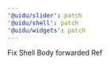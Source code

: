 ```yaml
---
'@uidu/slider': patch
'@uidu/shell': patch
'@uidu/widgets': patch
---
```


Fix Shell Body forwarded Ref
